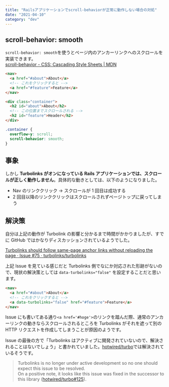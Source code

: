 ```yaml
---
title: "Railsアプリケーションでscroll-behaviorが正常に動作しない場合の対処"
date: "2021-04-10"
category: "dev"
---
```


## scroll-behavior: smooth

`scroll-behavior: smooth`を使うとページ内のアンカーリンクへのスクロールを実装できます。  
[scroll-behavior - CSS: Cascading Style Sheets | MDN](https://developer.mozilla.org/en-US/docs/Web/CSS/scroll-behavior)

```html
<nav>
  <a href="#about">About</a>
  <!-- これをクリックすると -->
  <a href="#feature">Feature</a>
</nav>

<div class="container">
  <h2 id="about">About</h2>
  <!-- この位置までスクロールされる -->
  <h2 id="feature">Header</h2>
</div>
```

```css
.container {
  overflow-y: scroll;
  scroll-behavior: smooth;
}
```

## 事象

しかし **Turbolinks がオンになっている Rails アプリケーションでは、スクロールが正しく動作しません**。具体的な動きとしては、以下のようになりました。

- Nav のリンククリック → スクロールが 1 回目は成功する
- 2 回目以降のリンククリックはスクロールされずページトップに戻ってしまう

## 解決策

自分は上記の動作が Turbolink の影響と分かるまで時間がかかりましたが、すでに GitHub ではかなりディスカッションされているようでした。

[Turbolinks should follow same-page anchor links without reloading the page · Issue #75 · turbolinks/turbolinks](https://github.com/turbolinks/turbolinks/issues/75)

上記 Issue を見ている感じだと Turbolinks 側でなにか対応された形跡がないので、現状の解決策としては `data-turbolinks="false"` を設定することだと思います。

```html
<nav>
  <a href="#about">About</a>
  <!-- これをクリックすると -->
  <a data-turbolinks="false" href="#feature">Feature</a>
</nav>
```

Issue にも書いてある通り`<a href='#hoge'>`のリンクを踏んだ際、通常のアンカーリンクの動きならスクロールされるところを Turbolinks がそれを遮って別の HTTP リクエストを作成してしまうことが原因のようです。

Issue の最後の方で「Turbolinks はアクティブに開発されていないので、解決されることはないでしょう」と書かれていました。[hotwired/turbo](https://github.com/hotwired/turbo)では解決されているそうです。

> Turbolinks is no longer under active development so no one should expect this issue to be resolved.  
> On a positive note, it looks like this issue was fixed in the successor to this library ([hotwired/turbo#125](https://github.com/hotwired/turbo/pull/125)).
